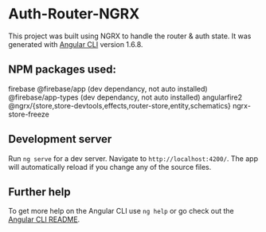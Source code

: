 # Auth-Router-NGRX

This project was built using NGRX to handle the router & auth state. It was generated with [Angular CLI](https://github.com/angular/angular-cli) version 1.6.8.

 ## NPM packages used:

firebase 
@firebase/app (dev dependancy, not auto installed)
@firebase/app-types (dev dependancy, not auto installed)
angularfire2 
@ngrx/{store,store-devtools,effects,router-store,entity,schematics} 
ngrx-store-freeze

## Development server

Run `ng serve` for a dev server. Navigate to `http://localhost:4200/`. The app will automatically reload if you change any of the source files.

## Further help

To get more help on the Angular CLI use `ng help` or go check out the [Angular CLI README](https://github.com/angular/angular-cli/blob/master/README.md).
